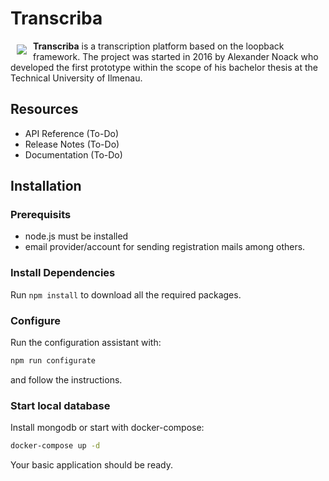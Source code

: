 # Transcriba

<a href="http://transcriba.de"><img src="https://avatars2.githubusercontent.com/u/25454624?v=3&s=200" align="left" hspace="10" vspace="6"></a>

**Transcriba** is a transcription platform based on the loopback framework. The project was started in 2016 by Alexander Noack who developed the first prototype within the scope of his bachelor thesis at the Technical University of Ilmenau.

## Resources

* API Reference (To-Do)
* Release Notes (To-Do)
* Documentation (To-Do)

## Installation

### Prerequisits

* node.js must be installed
* email provider/account for sending registration mails among others.

### Install Dependencies

Run `npm install` to download all the required packages.

### Configure

Run the configuration assistant with:

```bash
npm run configurate
```

and follow the instructions.

### Start local database

Install mongodb or start with docker-compose:

```bash
docker-compose up -d
```

Your basic application should be ready.



